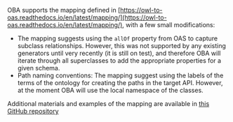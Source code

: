 OBA supports the mapping defined in [https://owl-to-oas.readthedocs.io/en/latest/mapping/](https://owl-to-oas.readthedocs.io/en/latest/mapping/), with a few small modifications:

 - The mapping suggests using the `allOf` property from OAS to capture subclass relationships. However, this was not supported by any existing generators until very recently (it is still on test), and therefore OBA will iterate through all superclasses to add the appropriate properties for a given schema.
 - Path naming conventions: The mapping suggest using the labels of the terms of the ontology for creating the paths in the target API. However, at the moment OBA will use the local namespace of the classes.

Additional materials and examples of the mapping are available in [this GitHub repository](https://github.com/oeg-upm/OWL-To-OAS-Specification)
